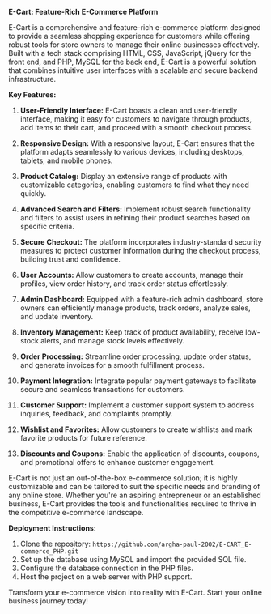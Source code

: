 **E-Cart: Feature-Rich E-Commerce Platform**

E-Cart is a comprehensive and feature-rich e-commerce platform designed to provide a seamless shopping experience for customers while offering robust tools for store owners to manage their online businesses effectively. Built with a tech stack comprising HTML, CSS, JavaScript, jQuery for the front end, and PHP, MySQL for the back end, E-Cart is a powerful solution that combines intuitive user interfaces with a scalable and secure backend infrastructure.

**Key Features:**

1. **User-Friendly Interface:** E-Cart boasts a clean and user-friendly interface, making it easy for customers to navigate through products, add items to their cart, and proceed with a smooth checkout process.

2. **Responsive Design:** With a responsive layout, E-Cart ensures that the platform adapts seamlessly to various devices, including desktops, tablets, and mobile phones.

3. **Product Catalog:** Display an extensive range of products with customizable categories, enabling customers to find what they need quickly.

4. **Advanced Search and Filters:** Implement robust search functionality and filters to assist users in refining their product searches based on specific criteria.

5. **Secure Checkout:** The platform incorporates industry-standard security measures to protect customer information during the checkout process, building trust and confidence.

6. **User Accounts:** Allow customers to create accounts, manage their profiles, view order history, and track order status effortlessly.

7. **Admin Dashboard:** Equipped with a feature-rich admin dashboard, store owners can efficiently manage products, track orders, analyze sales, and update inventory.

8. **Inventory Management:** Keep track of product availability, receive low-stock alerts, and manage stock levels effectively.

9. **Order Processing:** Streamline order processing, update order status, and generate invoices for a smooth fulfillment process.

10. **Payment Integration:** Integrate popular payment gateways to facilitate secure and seamless transactions for customers.

11. **Customer Support:** Implement a customer support system to address inquiries, feedback, and complaints promptly.

12. **Wishlist and Favorites:** Allow customers to create wishlists and mark favorite products for future reference.

13. **Discounts and Coupons:** Enable the application of discounts, coupons, and promotional offers to enhance customer engagement.


E-Cart is not just an out-of-the-box e-commerce solution; it is highly customizable and can be tailored to suit the specific needs and branding of any online store. Whether you're an aspiring entrepreneur or an established business, E-Cart provides the tools and functionalities required to thrive in the competitive e-commerce landscape.

**Deployment Instructions:**
1. Clone the repository: `https://github.com/argha-paul-2002/E-CART_E-commerce_PHP.git`
2. Set up the database using MySQL and import the provided SQL file.
3. Configure the database connection in the PHP files.
4. Host the project on a web server with PHP support.

Transform your e-commerce vision into reality with E-Cart. Start your online business journey today!
